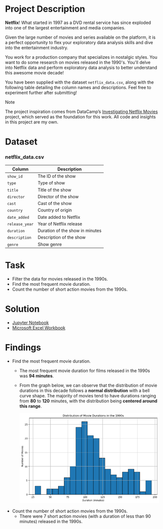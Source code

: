 # Project Description
**Netflix**! What started in 1997 as a DVD rental service has since exploded into one of the largest entertainment and media companies.

Given the large number of movies and series available on the platform, it is a perfect opportunity to flex your exploratory data analysis skills and dive into the entertainment industry.

You work for a production company that specializes in nostalgic styles. You want to do some research on movies released in the 1990's. You'll delve into Netflix data and perform exploratory data analysis to better understand this awesome movie decade!

You have been supplied with the dataset `netflix_data.csv`, along with the following table detailing the column names and descriptions. Feel free to experiment further after submitting!

> [!NOTE]  
> The project inspiration comes from DataCamp’s [Investigating Netflix Movies](https://app.datacamp.com/learn/projects/investigating_netflix) project, which served as the foundation for this work.
> All code and insights in this project are my own.

# Dataset
### **netflix_data.csv**
| Column | Description |
|--------|-------------|
| `show_id` | The ID of the show |
| `type` | Type of show |
| `title` | Title of the show |
| `director` | Director of the show |
| `cast` | Cast of the show |
| `country` | Country of origin |
| `date_added` | Date added to Netflix |
| `release_year` | Year of Netflix release |
| `duration` | Duration of the show in minutes |
| `description` | Description of the show |
| `genre` | Show genre |

# Task
- Filter the data for movies released in the 1990s.
- Find the most frequent movie duration.
- Count the number of short action movies from the 1990s.

# Solution
- [Jupyter Notebook](https://github.com/azizp128/data-science-projects/blob/main/investigating-netflix-movies/notebook.ipynb)
- [Microsoft Excel Workbook](https://raw.githubusercontent.com/azizp128/data-science-projects/refs/heads/main/investigating-netflix-movies/workbook.xlsx)

# Findings
- Find the most frequent movie duration.
    - The most frequent movie duration for films released in the 1990s was **94 minutes**.
    - From the graph below, we can observe that the distribution of movie durations in this decade follows a **normal distribution** with a bell curve shape. The majority of movies tend to have durations ranging from **80** to **120** minutes, with the distribution being **centered around this range**.

        ![Movie Durations Distribution](https://raw.githubusercontent.com/azizp128/data-science-projects/refs/heads/main/investigating-netflix-movies/charts/movie_durations_distribution.png)
- Count the number of short action movies from the 1990s.
    - There were 7 short action movies (with a duration of less than 90 minutes) released in the 1990s.
